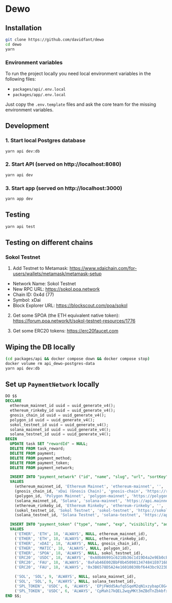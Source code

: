 
# Dewo

## Installation
```bash
git clone https://github.com/davidfant/dewo
cd dewo
yarn
```

### Environment variables
To run the project locally you need local environment variables in the following files:
* `packages/api/.env.local`
* `packages/app/.env.local`

Just copy the `.env.template` files and ask the core team for the missing environment variables.

## Development
### 1. Start local Postgres database
```bash
yarn api dev:db
```

### 2. Start API (served on http://localhost:8080)
```bash
yarn api dev
```

### 3. Start app (served on http://localhost:3000)
```bash
yarn app dev
```

## Testing
```bash
yarn api test
```

## Testing on different chains

### Sokol Testnet
1. Add Testnet to Metamask:
https://www.xdaichain.com/for-users/wallets/metamask/metamask-setup

* Network Name: Sokol Testnet
* New RPC URL: https://sokol.poa.network
* Chain ID: 0x4d (77)
* Symbol: xDai
* Block Explorer URL: https://blockscout.com/poa/sokol

2. Get some SPOA (the ETH equivalent native token): https://forum.poa.network/t/sokol-testnet-resources/1776

3. Get some ERC20 tokens: https://erc20faucet.com

## Wiping the DB locally
```bash
(cd packages/api && docker compose down && docker compose stop)
docker volume rm api_dewo-postgres-data
yarn api dev:db
```

## Set up `PaymentNetwork` locally
```sql
DO $$
DECLARE
  ethereum_mainnet_id uuid = uuid_generate_v4();
  ethereum_rinkeby_id uuid = uuid_generate_v4();
  gnosis_chain_id uuid = uuid_generate_v4();
  polygon_id uuid = uuid_generate_v4();
  sokol_testnet_id uuid = uuid_generate_v4();
  solana_mainnet_id uuid = uuid_generate_v4();
  solana_testnet_id uuid = uuid_generate_v4();
BEGIN
  UPDATE task SET "rewardId" = NULL;
  DELETE FROM task_reward;
  DELETE FROM payment;
  DELETE FROM payment_method;
  DELETE FROM payment_token;
  DELETE FROM payment_network;

  INSERT INTO "payment_network" ("id", "name", "slug", "url", "sortKey")
  VALUES
    (ethereum_mainnet_id, 'Ethereum Mainnet', 'ethereum-mainnet', '', '10'),
    (gnosis_chain_id, 'xDai (Gnosis Chain)', 'gnosis-chain', 'https://rpc.xdaichain.com', '11'),
    (polygon_id, 'Polygon Mainnet', 'polygon-mainnet', 'https://polygon-rpc.com', '12'),
    (solana_mainnet_id, 'Solana', 'solana-mainnet', 'https://api.mainnet-beta.solana.com', '13'),
    (ethereum_rinkeby_id, 'Ethereum Rinkeby', 'ethereum-rinkeby', '', '20'),
    (sokol_testnet_id, 'Sokol Testnet', 'sokol-testnet', 'https://sokol.poa.network', '22'),
    (solana_testnet_id, 'Solana Testnet', 'solana-testnet', 'https://api.testnet.solana.com', '21');

  INSERT INTO "payment_token" ("type", "name", "exp", "visibility", "address", "networkId")
  VALUES
    ('ETHER', 'ETH', 18, 'ALWAYS', NULL, ethereum_mainnet_id),
    ('ETHER', 'ETH', 18, 'ALWAYS', NULL, ethereum_rinkeby_id),
    ('ETHER', 'xDAI', 18, 'ALWAYS', NULL, gnosis_chain_id),
    ('ETHER', 'MATIC', 18, 'ALWAYS', NULL, polygon_id),
    ('ETHER', 'SPOA', 18, 'ALWAYS', NULL, sokol_testnet_id),
    ('ERC20', 'USDC', 18, 'ALWAYS', '0xA0b86991c6218b36c1d19D4a2e9Eb0cE3606eB48', ethereum_mainnet_id),
    ('ERC20', 'FAU', 18, 'ALWAYS', '0xFab46E002BbF0b4509813474841E0716E6730136', ethereum_rinkeby_id),
    ('ERC20', 'FAU', 18, 'ALWAYS', '0x3B6578D5A24e16010830bf6443bc9223D6B53480', sokol_testnet_id),

    ('SOL', 'SOL', 9, 'ALWAYS', NULL, solana_mainnet_id),
    ('SOL', 'SOL', 9, 'ALWAYS', NULL, solana_testnet_id),
    ('SPL_TOKEN', 'USDC', 6, 'ALWAYS', 'EPjFWdd5AufqSSqeM2qN1xzybapC8G4wEGGkZwyTDt1v', solana_mainnet_id),
    ('SPL_TOKEN', 'USDC', 6, 'ALWAYS', 'CpMah17kQEL2wqyMKt3mZBdTnZbkbfx4nqmQMFDP5vwp', solana_testnet_id);
END $$;
```
